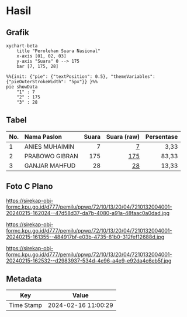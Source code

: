 # Hasil

## Grafik

```mermaid
xychart-beta
    title "Perolehan Suara Nasional"
    x-axis [01, 02, 03]
    y-axis "Suara" 0 --> 175
    bar [7, 175, 28]
```

```mermaid
%%{init: {"pie": {"textPosition": 0.5}, "themeVariables": {"pieOuterStrokeWidth": "5px"}} }%%
pie showData
    "1" : 7
    "2" : 175
    "3" : 28
```

## Tabel

| No. | Nama Paslon    | Suara | Suara (raw) | Persentase |
|:--- |:-------------- | -----:| -----------:| ----------:|
| 1   | ANIES MUHAIMIN | 7     | [7][p-1]    | 3,33       |
| 2   | PRABOWO GIBRAN | 175   | [175][p-2]  | 83,33      |
| 3   | GANJAR MAHFUD  | 28    | [28][p-3]   | 13,33      |


[p-1]: https://github.com/gigit-pemilu/pemilu-2024/blob/main/pilpres/hitung-suara/sub/72-sulawesi-tengah/sub/10-sigi/sub/13-kinovaro/sub/2004-rondingo/sub/001-tps/sub/paslon-1.txt
[p-2]: https://github.com/gigit-pemilu/pemilu-2024/blob/main/pilpres/hitung-suara/sub/72-sulawesi-tengah/sub/10-sigi/sub/13-kinovaro/sub/2004-rondingo/sub/001-tps/sub/paslon-2.txt
[p-3]: https://github.com/gigit-pemilu/pemilu-2024/blob/main/pilpres/hitung-suara/sub/72-sulawesi-tengah/sub/10-sigi/sub/13-kinovaro/sub/2004-rondingo/sub/001-tps/sub/paslon-3.txt

## Foto C Plano

https://sirekap-obj-formc.kpu.go.id/d777/pemilu/ppwp/72/10/13/20/04/7210132004001-20240215-162024--47d58d37-da7b-4080-a91a-48faac0a0dad.jpg

https://sirekap-obj-formc.kpu.go.id/d777/pemilu/ppwp/72/10/13/20/04/7210132004001-20240215-161355--484917bf-e03b-4735-81b0-312fef12688d.jpg

https://sirekap-obj-formc.kpu.go.id/d777/pemilu/ppwp/72/10/13/20/04/7210132004001-20240215-162532--d2983937-534d-4e96-a4e9-e92da4c6eb5f.jpg


## Metadata

| Key        | Value               |
| ---------- | ------------------- |
| Time Stamp | 2024-02-16 11:00:29 |



